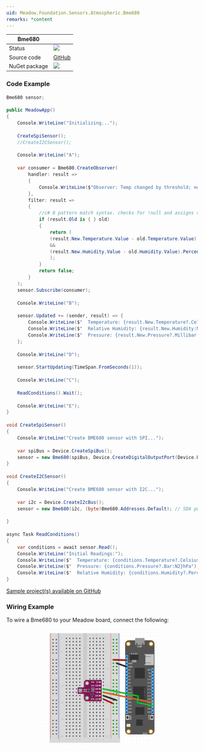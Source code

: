 ```yaml
---
uid: Meadow.Foundation.Sensors.Atmospheric.Bme680
remarks: *content
---
```


| Bme680 | |
|--------|--------|
| Status | <img src="https://img.shields.io/badge/Working-brightgreen" style="width: auto; height: -webkit-fill-available;" /> |
| Source code | [GitHub](https://github.com/WildernessLabs/Meadow.Foundation/tree/master/Source/Meadow.Foundation.Peripherals/Sensors.Atmospheric.Bme680) |
| NuGet package | <a href="https://www.nuget.org/packages/Meadow.Foundation.Sensors.Atmospheric.Bme680/" target="_blank"><img src="https://img.shields.io/nuget/v/Meadow.Foundation.Sensors.Atmospheric.Bme680.svg?label=Meadow.Foundation.Sensors.Atmospheric.Bme680" /></a> |

### Code Example

```csharp
Bme680 sensor;

public MeadowApp()
{
    Console.WriteLine("Initializing...");

    CreateSpiSensor();
    //CreateI2CSensor();

    Console.WriteLine("A");

    var consumer = Bme680.CreateObserver(
        handler: result =>
        {
            Console.WriteLine($"Observer: Temp changed by threshold; new temp: {result.New.Temperature?.Celsius:N2}C, old: {result.Old?.Temperature?.Celsius:N2}C");
        },
        filter: result =>
        {
            //c# 8 pattern match syntax. checks for !null and assigns var.
            if (result.Old is { } old)
            {
                return (
                (result.New.Temperature.Value - old.Temperature.Value).Abs().Celsius > 0.5
                &&
                (result.New.Humidity.Value - old.Humidity.Value).Percent > 0.05
                );
            }
            return false;
        }
    );
    sensor.Subscribe(consumer);

    Console.WriteLine("B");

    sensor.Updated += (sender, result) => {
        Console.WriteLine($"  Temperature: {result.New.Temperature?.Celsius:N2}C");
        Console.WriteLine($"  Relative Humidity: {result.New.Humidity:N2}%");
        Console.WriteLine($"  Pressure: {result.New.Pressure?.Millibar:N2}mbar ({result.New.Pressure?.Pascal:N2}Pa)");
    };

    Console.WriteLine("D");

    sensor.StartUpdating(TimeSpan.FromSeconds(1));

    Console.WriteLine("C");

    ReadConditions().Wait();

    Console.WriteLine("E");
}

void CreateSpiSensor()
{
    Console.WriteLine("Create BME680 sensor with SPI...");

    var spiBus = Device.CreateSpiBus();
    sensor = new Bme680(spiBus, Device.CreateDigitalOutputPort(Device.Pins.D14));
}

void CreateI2CSensor()
{
    Console.WriteLine("Create BME680 sensor with I2C...");

    var i2c = Device.CreateI2cBus();
    sensor = new Bme680(i2c, (byte)Bme680.Addresses.Default); // SDA pulled up

}

async Task ReadConditions()
{
    var conditions = await sensor.Read();
    Console.WriteLine("Initial Readings:");
    Console.WriteLine($"  Temperature: {conditions.Temperature?.Celsius:N2}C");
    Console.WriteLine($"  Pressure: {conditions.Pressure?.Bar:N2}hPa");
    Console.WriteLine($"  Relative Humidity: {conditions.Humidity?.Percent:N2}%");
}

```

[Sample project(s) available on GitHub](https://github.com/WildernessLabs/Meadow.Foundation/tree/master/Source/Meadow.Foundation.Peripherals/Sensors.Atmospheric.Bme680/Samples/Sensors.Atmospheric.Bme680_Sample)

### Wiring Example

To wire a Bme680 to your Meadow board, connect the following:

<img src="../../API_Assets/Meadow.Foundation.Sensors.Atmospheric.Bme680/Bme680_Fritzing.png" 
    style="width: 60%; display: block; margin-left: auto; margin-right: auto;" />
